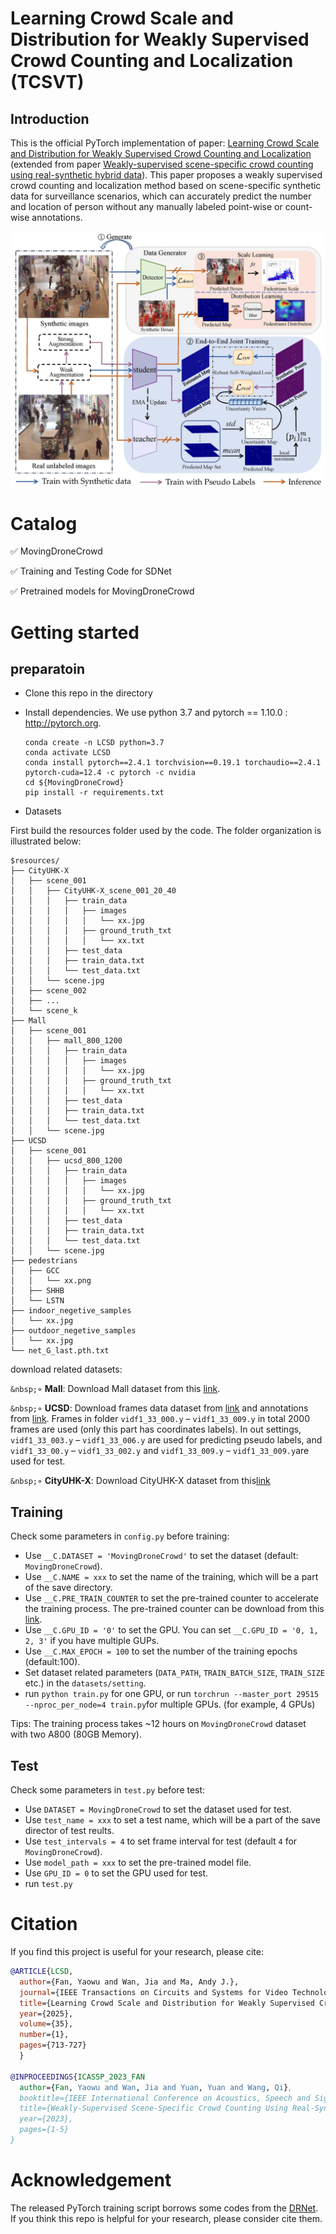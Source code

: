 # Learning Crowd Scale and Distribution for Weakly Supervised Crowd Counting and Localization (TCSVT)
## Introduction
This is the official PyTorch implementation of paper: [Learning Crowd Scale and Distribution for Weakly Supervised Crowd Counting and Localization](https://ieeexplore.ieee.org/abstract/document/10680129) (extended from paper [Weakly-supervised scene-specific crowd counting using real-synthetic hybrid data](https://ieeexplore.ieee.org/abstract/document/10095275)). This paper proposes a weakly supervised crowd counting and localization method  based on scene-specific synthetic data for surveillance scenarios, which can accurately predict the number and location of person without any manually labeled point-wise or count-wise annotations.

![pipeline](figures/pipeline.jpg)

# Catalog
✅ MovingDroneCrowd

✅ Training and Testing Code for SDNet

✅ Pretrained models for MovingDroneCrowd

# Getting started

## preparatoin
* Clone this repo in the directory 

* Install dependencies. We use python 3.7 and pytorch == 1.10.0 : http://pytorch.org.

    ```
    conda create -n LCSD python=3.7
    conda activate LCSD
    conda install pytorch==2.4.1 torchvision==0.19.1 torchaudio==2.4.1 pytorch-cuda=12.4 -c pytorch -c nvidia
    cd ${MovingDroneCrowd}
    pip install -r requirements.txt
    ```
* Datasets

First build the resources folder used by the code. The folder organization is illustrated below:

```
$resources/
├── CityUHK-X
│   ├── scene_001
│   │   ├── CityUHK-X_scene_001_20_40
│   │   │   ├── train_data
│   │   │   │   ├── images
│   │   │   │   │   └── xx.jpg
│   │   │   │   ├── ground_truth_txt
│   │   │   │   │   └── xx.txt
│   │   │   ├── test_data
│   │   │   ├── train_data.txt
│   │   │   └── test_data.txt
│   │   └── scene.jpg
│   ├── scene_002
│   ├── ...
│   └── scene_k
├── Mall
│   ├── scene_001
│   │   ├── mall_800_1200
│   │   │   ├── train_data
│   │   │   │   ├── images
│   │   │   │   │   └── xx.jpg
│   │   │   │   ├── ground_truth_txt
│   │   │   │   │   └── xx.txt
│   │   │   ├── test_data
│   │   │   ├── train_data.txt
│   │   │   └── test_data.txt
│   │   └── scene.jpg
├── UCSD
│   ├── scene_001
│   │   ├── ucsd_800_1200
│   │   │   ├── train_data
│   │   │   │   ├── images
│   │   │   │   │   └── xx.jpg
│   │   │   │   ├── ground_truth_txt
│   │   │   │   │   └── xx.txt
│   │   │   ├── test_data
│   │   │   ├── train_data.txt
│   │   │   └── test_data.txt
│   │   └── scene.jpg
├── pedestrians
│   ├── GCC
│   │   └── xx.png
│   ├── SHHB
│   └── LSTN
├── indoor_negetive_samples
│   └── xx.jpg
├── outdoor_negetive_samples
│   └── xx.jpg
└── net_G_last.pth.txt
```

download related datasets:

`&nbsp;`◦ **Mall**: Download Mall dataset from this [link](https://personal.ie.cuhk.edu.hk/~ccloy/downloads_mall_dataset.html).

`&nbsp;`◦ **UCSD**: Download frames data dataset from [link](http://visal.cs.cityu.edu.hk/static/downloads/ucsdpeds_vidf.zip) and annotations from [link](http://www.svcl.ucsd.edu/projects/peoplecnt/db/vidf-cvpr.zip). Frames in folder `vidf1_33_000.y` – `vidf1_33_009.y` in total 2000 frames are used (only this part has coordinates labels). In out settings, `vidf1_33_003.y` – `vidf1_33_006.y` are used for predicting pseudo labels, and `vidf1_33_00.y` – `vidf1_33_002.y` and `vidf1_33_009.y` – `vidf1_33_009.y`are used for test.

`&nbsp;`◦ **CityUHK-X**: Download CityUHK-X dataset from this[link](http://visal.cs.cityu.edu.hk/static/downloads/CityUHK-X.zip)

## Training

Check some parameters in `config.py` before training:

* Use `__C.DATASET = 'MovingDroneCrowd'` to set the dataset (default: `MovingDroneCrowd`).
* Use `__C.NAME = xxx` to set the name of the training, which will be a part of the save directory.
* Use `__C.PRE_TRAIN_COUNTER` to set the pre-trained counter to accelerate the training process. The pre-trained counter can be download from this [link](https://drive.google.com/file/d/1ILLLMM3vDIm773XNOerj8rQH-DCQYzRA/view?usp=drive_link).
* Use `__C.GPU_ID = '0'` to set the GPU. You can set `__C.GPU_ID = '0, 1, 2, 3'` if you have multiple GUPs.
* Use `__C.MAX_EPOCH = 100` to set the number of the training epochs (default:100). 
* Set dataset related parameters (`DATA_PATH`, `TRAIN_BATCH_SIZE`, `TRAIN_SIZE` etc.) in the `datasets/setting`.
* run `python train.py` for one GPU, or run `torchrun --master_port 29515 --nproc_per_node=4 train.py`for multiple GPUs. (for example, 4 GPUs)

Tips: The training process takes ~12 hours on `MovingDroneCrowd` dataset with two A800 (80GB Memory).

## Test

<!--To reproduce the performance, download the pre-trained models from [Google Drive]() and then place pretrained_model files to `SDNet/pre_train_model/`. -->
Check some parameters in `test.py` before test:

* Use `DATASET = MovingDroneCrowd` to set the dataset used for test.
* Use `test_name = xxx` to set a test name, which will be a part of the save director of test reults.
* Use `test_intervals = 4` to set frame interval for test (default `4` for `MovingDroneCrowd`). 
* Use `model_path = xxx` to set the pre-trained model file.
* Use `GPU_ID = 0` to set the GPU used for test.
* run `test.py`

# Citation
If you find this project is useful for your research, please cite:

```bibtex
@ARTICLE{LCSD,
  author={Fan, Yaowu and Wan, Jia and Ma, Andy J.},
  journal={IEEE Transactions on Circuits and Systems for Video Technology}, 
  title={Learning Crowd Scale and Distribution for Weakly Supervised Crowd Counting and Localization}, 
  year={2025},
  volume={35},
  number={1},
  pages={713-727}
  }

@INPROCEEDINGS{ICASSP_2023_FAN
  author={Fan, Yaowu and Wan, Jia and Yuan, Yuan and Wang, Qi},
  booktitle={IEEE International Conference on Acoustics, Speech and Signal Processing (ICASSP)}, 
  title={Weakly-Supervised Scene-Specific Crowd Counting Using Real-Synthetic Hybrid Data}, 
  year={2023},
  pages={1-5}
}


 ```

# Acknowledgement

The released PyTorch training script borrows some codes from the [DRNet](https://github.com/taohan10200/DRNet). If you think this repo is helpful for your research, please consider cite them.